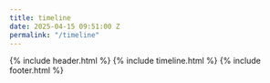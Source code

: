 ```yaml
---
title: timeline
date: 2025-04-15 09:51:00 Z
permalink: "/timeline"
---
```


{% include header.html %}
{% include timeline.html %}
{% include footer.html %}